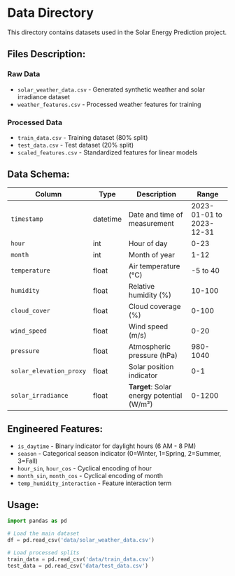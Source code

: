 # Data Directory

This directory contains datasets used in the Solar Energy Prediction project.

## Files Description:

### Raw Data
- `solar_weather_data.csv` - Generated synthetic weather and solar irradiance dataset
- `weather_features.csv` - Processed weather features for training

### Processed Data
- `train_data.csv` - Training dataset (80% split)
- `test_data.csv` - Test dataset (20% split)
- `scaled_features.csv` - Standardized features for linear models

## Data Schema:

| Column | Type | Description | Range |
|--------|------|-------------|--------|
| `timestamp` | datetime | Date and time of measurement | 2023-01-01 to 2023-12-31 |
| `hour` | int | Hour of day | 0-23 |
| `month` | int | Month of year | 1-12 |
| `temperature` | float | Air temperature (°C) | -5 to 40 |
| `humidity` | float | Relative humidity (%) | 10-100 |
| `cloud_cover` | float | Cloud coverage (%) | 0-100 |
| `wind_speed` | float | Wind speed (m/s) | 0-20 |
| `pressure` | float | Atmospheric pressure (hPa) | 980-1040 |
| `solar_elevation_proxy` | float | Solar position indicator | 0-1 |
| `solar_irradiance` | float | **Target**: Solar energy potential (W/m²) | 0-1200 |

## Engineered Features:
- `is_daytime` - Binary indicator for daylight hours (6 AM - 8 PM)
- `season` - Categorical season indicator (0=Winter, 1=Spring, 2=Summer, 3=Fall)
- `hour_sin`, `hour_cos` - Cyclical encoding of hour
- `month_sin`, `month_cos` - Cyclical encoding of month
- `temp_humidity_interaction` - Feature interaction term

## Usage:
```python
import pandas as pd

# Load the main dataset
df = pd.read_csv('data/solar_weather_data.csv')

# Load processed splits
train_data = pd.read_csv('data/train_data.csv')
test_data = pd.read_csv('data/test_data.csv')
```